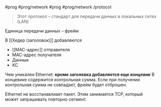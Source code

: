 #prog #prog/network  #prog #prog/network /protocol  

> Этот протокол – стандарт для передачи данных в локальных сетях (LAN)

Единица передачи данных – фрейм

В [[Хедер (заголовок)]] добавляются
- [[MAC-адрес]] отправителя
- MAC-адрес получателя
- Данные
- KC

Чем уникален Ethernet: **кроме заголовка добавляется еще *концевик***
В концевике содержится контрольная сумма. Если при получении контрольная сумма не совпадает, фрейм будет отброшен.

Ethernet не восстанавлиает пакет. Этим занимается TCP, который может запрашивать повторно сегмент.